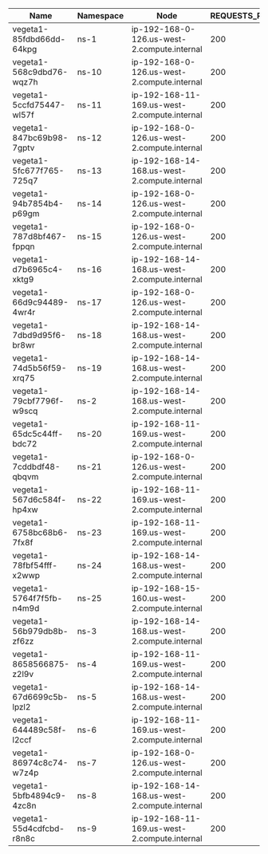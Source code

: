 | Name | Namespace | Node | REQUESTS_PER_SECOND | DURATION | CONNECTIONS | MAX_CONNECTIONS |
|------|-----------|------|---------------------|----------|-------------|-----------------|
| vegeta1-85fdbd66dd-64kpg | ns-1 | ip-192-168-0-126.us-west-2.compute.internal | 200 | 10m | 100 | 100 |
| vegeta1-568c9dbd76-wqz7h | ns-10 | ip-192-168-0-126.us-west-2.compute.internal | 200 | 10m | 100 | 100 |
| vegeta1-5ccfd75447-wl57f | ns-11 | ip-192-168-11-169.us-west-2.compute.internal | 200 | 10m | 100 | 100 |
| vegeta1-847bc69b98-7gptv | ns-12 | ip-192-168-0-126.us-west-2.compute.internal | 200 | 10m | 100 | 100 |
| vegeta1-5fc677f765-725q7 | ns-13 | ip-192-168-14-168.us-west-2.compute.internal | 200 | 10m | 100 | 100 |
| vegeta1-94b7854b4-p69gm | ns-14 | ip-192-168-0-126.us-west-2.compute.internal | 200 | 10m | 100 | 100 |
| vegeta1-787d8bf467-fppqn | ns-15 | ip-192-168-0-126.us-west-2.compute.internal | 200 | 10m | 100 | 100 |
| vegeta1-d7b6965c4-xktg9 | ns-16 | ip-192-168-14-168.us-west-2.compute.internal | 200 | 10m | 100 | 100 |
| vegeta1-66d9c94489-4wr4r | ns-17 | ip-192-168-0-126.us-west-2.compute.internal | 200 | 10m | 100 | 100 |
| vegeta1-7dbd9d95f6-br8wr | ns-18 | ip-192-168-14-168.us-west-2.compute.internal | 200 | 10m | 100 | 100 |
| vegeta1-74d5b56f59-xrq75 | ns-19 | ip-192-168-14-168.us-west-2.compute.internal | 200 | 10m | 100 | 100 |
| vegeta1-79cbf7796f-w9scq | ns-2 | ip-192-168-14-168.us-west-2.compute.internal | 200 | 10m | 100 | 100 |
| vegeta1-65dc5c44ff-bdc72 | ns-20 | ip-192-168-11-169.us-west-2.compute.internal | 200 | 10m | 100 | 100 |
| vegeta1-7cddbdf48-qbqvm | ns-21 | ip-192-168-0-126.us-west-2.compute.internal | 200 | 10m | 100 | 100 |
| vegeta1-567d6c584f-hp4xw | ns-22 | ip-192-168-11-169.us-west-2.compute.internal | 200 | 10m | 100 | 100 |
| vegeta1-6758bc68b6-7fx8f | ns-23 | ip-192-168-11-169.us-west-2.compute.internal | 200 | 10m | 100 | 100 |
| vegeta1-78fbf54fff-x2wwp | ns-24 | ip-192-168-14-168.us-west-2.compute.internal | 200 | 10m | 100 | 100 |
| vegeta1-5764f7f5fb-n4m9d | ns-25 | ip-192-168-15-160.us-west-2.compute.internal | 200 | 10m | 100 | 100 |
| vegeta1-56b979db8b-zf6zz | ns-3 | ip-192-168-14-168.us-west-2.compute.internal | 200 | 10m | 100 | 100 |
| vegeta1-8658566875-z2l9v | ns-4 | ip-192-168-11-169.us-west-2.compute.internal | 200 | 10m | 100 | 100 |
| vegeta1-67d6699c5b-lpzl2 | ns-5 | ip-192-168-14-168.us-west-2.compute.internal | 200 | 10m | 100 | 100 |
| vegeta1-644489c58f-l2ccf | ns-6 | ip-192-168-11-169.us-west-2.compute.internal | 200 | 10m | 100 | 100 |
| vegeta1-86974c8c74-w7z4p | ns-7 | ip-192-168-0-126.us-west-2.compute.internal | 200 | 10m | 100 | 100 |
| vegeta1-5bfb4894c9-4zc8n | ns-8 | ip-192-168-14-168.us-west-2.compute.internal | 200 | 10m | 100 | 100 |
| vegeta1-55d4cdfcbd-r8n8c | ns-9 | ip-192-168-11-169.us-west-2.compute.internal | 200 | 10m | 100 | 100 |
